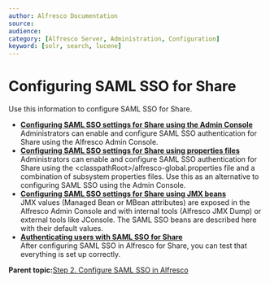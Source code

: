 ```yaml
---
author: Alfresco Documentation
source: 
audience: 
category: [Alfresco Server, Administration, Configuration]
keyword: [solr, search, lucene]
---
```


# Configuring SAML SSO for Share

Use this information to configure SAML SSO for Share.

-   **[Configuring SAML SSO settings for Share using the Admin Console](../tasks/saml-config-console.md)**  
Administrators can enable and configure SAML SSO authentication for Share using the Alfresco Admin Console.
-   **[Configuring SAML SSO settings for Share using properties files](../tasks/saml-config-props.md)**  
Administrators can enable and configure SAML SSO authentication for Share using the <classpathRoot\>/alfresco-global.properties file and a combination of subsystem properties files. Use this as an alternative to configuring SAML SSO using the Admin Console.
-   **[Configuring SAML SSO settings for Share using JMX beans](../references/saml-jmx-beans.md)**  
JMX values \(Managed Bean or MBean attributes\) are exposed in the Alfresco Admin Console and with internal tools \(Alfresco JMX Dump\) or external tools like JConsole. The SAML SSO beans are described here with their default values.
-   **[Authenticating users with SAML SSO for Share](../tasks/saml-testing.md)**  
After configuring SAML SSO in Alfresco for Share, you can test that everything is set up correctly.

**Parent topic:**[Step 2. Configure SAML SSO in Alfresco](../concepts/config-SP.md)

